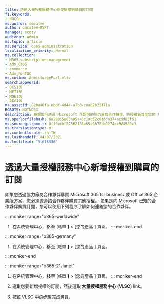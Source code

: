 ```yaml
---
title: 透過大量授權服務中心新增授權到購買的訂閱
f1.keywords:
- NOCSH
ms.author: cmcatee
author: cmcatee-MSFT
manager: scotv
audience: Admin
ms.topic: article
ms.service: o365-administration
localization_priority: Normal
ms.collection:
- M365-subscription-management
- Adm_O365
- commerce
- Adm_NonTOC
ms.custom: AdminSurgePortfolio
search.appverid:
- BCS160
- MET150
- MOE150
- BEA160
ms.assetid: 82ba88fa-ebdf-4d44-a7b3-cea82b25d71a
ROBOTS: NOINDEX
description: 瞭解如何透過 Microsoft 所認可的協力廠商合作夥伴，將授權新增至您的 Microsoft 365 訂閱。
ms.openlocfilehash: 6a20955e83a05a46c1ac52c63dda374ec9d83f51
ms.sourcegitcommit: 0ff6edbf52562138a69c6675cb0274ec984986c3
ms.translationtype: MT
ms.contentlocale: zh-TW
ms.lasthandoff: 04/07/2021
ms.locfileid: "51615336"
---
```

# <a name="add-licenses-to-a-subscription-purchased-through-the-volume-licensing-service-center"></a>透過大量授權服務中心新增授權到購買的訂閱

如果您透過協力廠商合作夥伴購買 Microsoft 365 for business 或 Office 365 企業版方案，您必須透過該合作夥伴購買其他授權。 如果是向 Microsoft 已知的合作夥伴購買訂閱，您可以使用下列程序了解如何連絡您的合作夥伴。
  
::: moniker range="o365-worldwide"

1. 在系統管理中心，移至 [帳單 **]** \> [您的產品 <a href="https://go.microsoft.com/fwlink/p/?linkid=842054" target="_blank">]</a> 頁面。
::: moniker-end

::: moniker range="o365-germany"

1. 在系統管理中心，移至 [帳單 **]** \> [您的產品 <a href="https://go.microsoft.com/fwlink/p/?linkid=847745" target="_blank">]</a> 頁面。

::: moniker-end

::: moniker range="o365-21vianet"

1. 在系統管理中心，移至 [帳單 **]** \> [您的產品 <a href="https://go.microsoft.com/fwlink/p/?linkid=850626" target="_blank">]</a> 頁面。
::: moniker-end

2. 選取您要新增授權的訂閱，然後選取 **大量授權服務中心 (VLSC)** link。

3. 按照 VLSC 中的步驟完成購買。